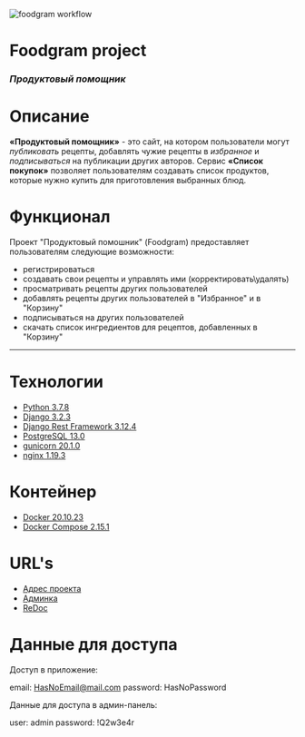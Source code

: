 ![foodgram workflow](https://github.com/bretton-test/foodgram-project-react/actions/workflows/foodgram_workflow.yml/badge.svg?event=push)
# **Foodgram project**

### _Продуктовый помощник_

# Описание

**«Продуктовый помощник»** - это сайт, на котором пользователи могут _публиковать_ рецепты, добавлять чужие рецепты в _избранное_ и _подписываться_ на публикации других авторов. Сервис **«Список покупок»** позволяет пользователям создавать список продуктов, которые нужно купить для приготовления выбранных блюд.
 
# Функционал

Проект "Продуктовый помошник" (Foodgram) предоставляет пользователям следующие возможности:
  - регистрироваться
  - создавать свои рецепты и управлять ими (корректировать\удалять)
  - просматривать рецепты других пользователей
  - добавлять рецепты других пользователей в "Избранное" и в "Корзину"
  - подписываться на других пользователей
  - скачать список ингредиентов для рецептов, добавленных в "Корзину"

---
# Технологии

- [Python 3.7.8](https://www.python.org/)
- [Django 3.2.3](https://www.djangoproject.com/)
- [Django Rest Framework 3.12.4](https://www.django-rest-framework.org/)
- [PostgreSQL 13.0](https://www.postgresql.org/download/)
- [gunicorn 20.1.0](https://pypi.org/project/gunicorn/)
- [nginx 1.19.3](https://nginx.org/ru/download.html)

# Контейнер

- [Docker 20.10.23](https://www.docker.com/)
- [Docker Compose 2.15.1](https://docs.docker.com/compose/)

# URL's
- [Адрес проекта](http://blog.avmark.ru)
- [Админка](http://blog.avmark.ru/admin)
- [ReDoc](http://blog.avmark.ru/api/docs/)


# Данные для доступа
Доступ в приложение:

email: HasNoEmail@mail.com
password: HasNoPassword

Данные для доступа в админ-панель:

user: admin
password: !Q2w3e4r
